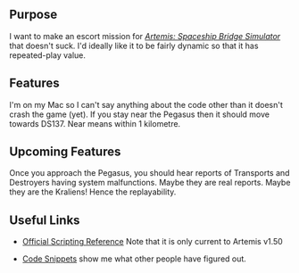 ## Purpose

I want to make an escort mission for *[Artemis: Spaceship Bridge
Simulator][artemis-home]* that doesn't suck.  I'd ideally like it to be fairly
dynamic so that it has repeated-play value.

## Features

I'm on my Mac so I can't say anything about the code other than it doesn't
crash the game (yet). If you stay near the Pegasus then it should move
towards DS137. Near means within 1 kilometre.

## Upcoming Features

Once you approach the Pegasus, you should hear reports of Transports and Destroyers having system malfunctions.
Maybe they are real reports. Maybe they are the Kraliens! Hence the replayability.

## Useful Links

- [Official Scripting Reference][ref]
Note that it is only current to Artemis v1.50

- [Code Snippets][snippets]
  show me what other people have figured out.

[artemis-home]: http://www.artemis.eochu.com/
[ref]: http://www.artemis.eochu.com/?page_id=28#/20110719/mission-script-ref-150-735454/
[snippets]: http://artemiswiki.pbworks.com/w/page/53830366/Code%20Snippets
